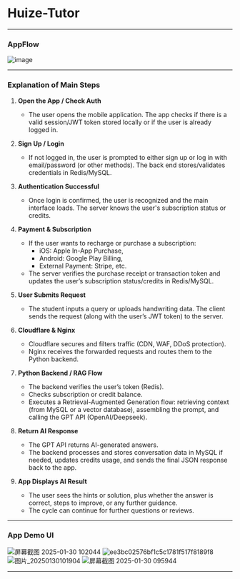 ﻿# Huize-Tutor

---
### AppFlow
![image](https://github.com/user-attachments/assets/e6696b8d-37fb-4aeb-a597-7d787a0c1a22)


---

### Explanation of Main Steps

1. **Open the App / Check Auth**  
   - The user opens the mobile application. The app checks if there is a valid session/JWT token stored locally or if the user is already logged in.

2. **Sign Up / Login**  
   - If not logged in, the user is prompted to either sign up or log in with email/password (or other methods). The back end stores/validates credentials in Redis/MySQL.  

3. **Authentication Successful**  
   - Once login is confirmed, the user is recognized and the main interface loads. The server knows the user's subscription status or credits.

4. **Payment & Subscription**  
   - If the user wants to recharge or purchase a subscription:
     - iOS: Apple In-App Purchase,  
     - Android: Google Play Billing,  
     - External Payment: Stripe, etc.  
   - The server verifies the purchase receipt or transaction token and updates the user’s subscription status/credits in Redis/MySQL.

5. **User Submits Request**  
   - The student inputs a query or uploads handwriting data. The client sends the request (along with the user’s JWT token) to the server.

6. **Cloudflare & Nginx**  
   - Cloudflare secures and filters traffic (CDN, WAF, DDoS protection).  
   - Nginx receives the forwarded requests and routes them to the Python backend.

7. **Python Backend / RAG Flow**  
   - The backend verifies the user’s token (Redis).  
   - Checks subscription or credit balance.  
   - Executes a Retrieval-Augmented Generation flow: retrieving context (from MySQL or a vector database), assembling the prompt, and calling the GPT API (OpenAI/Deepseek).

8. **Return AI Response**  
   - The GPT API returns AI-generated answers.  
   - The backend processes and stores conversation data in MySQL if needed, updates credits usage, and sends the final JSON response back to the app.

9. **App Displays AI Result**  
   - The user sees the hints or solution, plus whether the answer is correct, steps to improve, or any further guidance.  
   - The cycle can continue for further questions or reviews.

---

### App Demo UI
![屏幕截图 2025-01-30 102044](https://github.com/user-attachments/assets/61065071-d2bd-4d87-ad32-d62a124c94d1)
![ee3bc02576bf1c5c1781f517f8189f8](https://github.com/user-attachments/assets/8fa4c595-2206-43bb-aba5-84fadd041003)
![图片_20250130101904](https://github.com/user-attachments/assets/225af1f8-02dc-45b2-a53a-7532ce8ea5ef)
![屏幕截图 2025-01-30 095944](https://github.com/user-attachments/assets/3c2b77db-0bf1-4540-9761-816784b84bf7)

---
